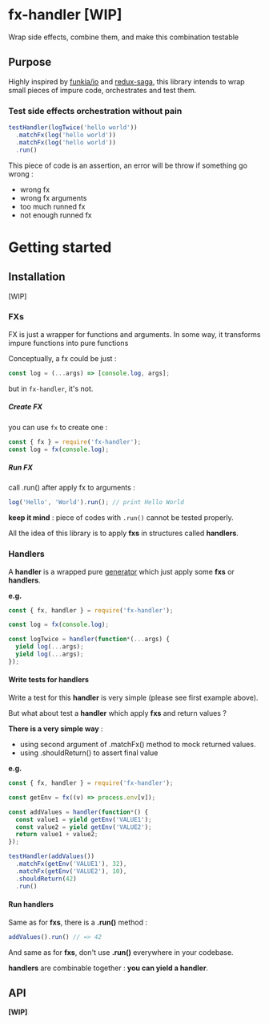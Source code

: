 fx-handler [WIP]
===============

Wrap side effects, combine them, and make this combination testable

## Purpose
Highly inspired by [funkia/io](https://github.com/funkia/io) and [redux-saga](https://github.com/redux-saga/redux-saga), this library intends to wrap small pieces of impure code, orchestrates and test them.

### Test side effects orchestration without pain

```js
testHandler(logTwice('hello world'))
  .matchFx(log('hello world'))
  .matchFx(log('hello world'))
  .run()
```

This piece of code is an assertion, an error will be throw if something go wrong :

- wrong fx
- wrong fx arguments
- too much runned fx
- not enough runned fx

# Getting started

## Installation
[WIP]
### FXs

FX is just a wrapper for functions and arguments.
In some way, it transforms impure functions into pure functions

Conceptually, a fx could be just :

```js
const log = (...args) => [console.log, args];
```

but in `fx-handler`, it's not.

##### Create FX

you can use `fx` to create one :
```js
const { fx } = require('fx-handler');
const log = fx(console.log);
```

##### Run FX

call .run() after apply fx to arguments :
```js
log('Hello', 'World').run(); // print Hello World
```

**keep it mind** : piece of codes with `.run()` cannot be tested properly.

All the idea of this library is to apply **fxs** in structures called **handlers**.

### Handlers
A **handler** is a wrapped pure [generator](https://developer.mozilla.org/en-US/docs/Web/JavaScript/Reference/Global_Objects/Generator) which just apply some **fxs** or **handlers**.

**e.g.**

```js
const { fx, handler } = require('fx-handler');

const log = fx(console.log);

const logTwice = handler(function*(...args) {
  yield log(...args);
  yield log(...args);
});
```

#### Write tests for handlers

Write a test for this **handler** is very simple (please see first example above).

But what about test a **handler** which apply **fxs** and return values ?

**There is a very simple way** :
- using second argument of .matchFx() method to mock returned values.
- using .shouldReturn() to assert final value

**e.g.**

```js
const { fx, handler } = require('fx-handler');

const getEnv = fx((v) => process.env[v]);

const addValues = handler(function*() {
  const value1 = yield getEnv('VALUE1');
  const value2 = yield getEnv('VALUE2');
  return value1 + value2;
});

testHandler(addValues())
  .matchFx(getEnv('VALUE1'), 32),
  .matchFx(getEnv('VALUE2'), 10),
  .shouldReturn(42)
  .run()
```

#### Run handlers
Same as for **fxs**, there is a **.run()** method :

```js
addValues().run() // => 42
```

And same as for **fxs**, don't use **.run()** everywhere in your codebase.

**handlers** are combinable together : **you can yield a handler**.

## API
**[WIP]**
